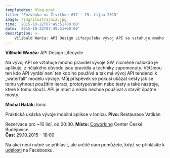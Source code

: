 ```yaml
---
templateKey: blog-post
title: 'Pozvánka na Čtvrtkon #37 – 29. října 2015'
image: /img/ilustracni2.jpg
time: '2015-10-22T07:49:51+00:00'
date: '2015-10-22T07:49:51+00:00'
description: >-
    Vilibald Wanča: API Design LifecycleNa vývoj API se vztahuje mnoho pravidel vývoje SW, nicméně málokdo je aplikuje, z nějakého důvodu jsou pravidla a techniky zapomenuty. Většinou ten kdo...
---
```

**Vilibald Wanča:** API Design Lifecycle

Na vývoj API se vztahuje mnoho pravidel vývoje SW, nicméně málokdo je aplikuje, z nějakého důvodu jsou pravidla a techniky zapomenuty. Většinou ten kdo API vyrábí není ten kdo ho používá a tak má vývoj API tendenci k „waterfall“ modelu vývoje. Můj příspěvek se pokusí ukázat cesty jak se tomu vyhnout použitím iterací, prototypováním nebo testy a také nástroje, které k tomu slouží. API je most a nikdo nechce používat a stavět špatné mosty.

**Michal Haták:** Ionic

Praktická ukázka vývoje mobilní aplikce v Ionicu.  **Pivo:** Restaurace Vatikán

Rezervace pro ~10 lidí, od 20:30. **Místo:** [Coworking](http://www.coworkingcb.cz/ "http://www.coworkingcb.cz/") Center České Budějovice  
**Čas:** 29.10.2015 – 18:00

Na akci není nutné se přihlásit, ale určitě nám pomůžete, když se přihlásíte k [události](https://www.facebook.com/events/831833070262917/) na Facebooku.